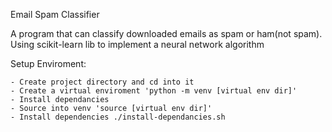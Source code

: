 Email Spam Classifier

A program that can classify downloaded emails as spam or ham(not spam).
Using scikit-learn lib to implement a neural network algorithm

Setup Enviroment:
	
	- Create project directory and cd into it
	- Create a virtual enviroment 'python -m venv [virtual env dir]'
	- Install dependancies
	- Source into venv 'source [virtual env dir]'
	- Install dependencies ./install-dependancies.sh
